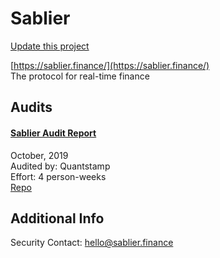 
# Sablier

[Update this project](https://github.com/ConsenSys/blockchainSecurityDB/edit/master/projects/sablier.json)
  
[https://sablier.finance/](https://sablier.finance/)<br>
The protocol for real-time finance


## Audits



#### [Sablier Audit Report](https://certificate.quantstamp.com/full/sablier)

October, 2019<br>
Audited by: Quantstamp<br>Effort: 4 person-weeks<br>
[Repo](https://github.com/sablierhq/sablier)
      

  



## Additional Info

Security Contact: hello@sablier.finance
